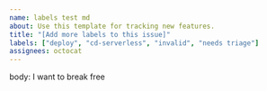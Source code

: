 ```yaml
---
name: labels test md
about: Use this template for tracking new features.
title: "[Add more labels to this issue]"
labels: ["deploy", "cd-serverless", "invalid", "needs triage"]
assignees: octocat
---
```


body:
I want to break free
